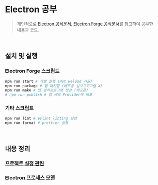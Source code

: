 # Electron 공부

> 개인적으로 [Electron 공식문서](https://www.electronjs.org/docs), [Electron Forge 공식문서](https://www.electronforge.io/)를 참고하여 공부한 내용과 코드.

&nbsp;

## 설치 및 실행

### Electron Forge 스크립트

```bash
npm run start # 개발 실행 (Hot Reload 지원)
npm run package # 앱 패키징 (배포용 설치프로그램 X)
npm run make # 앱 설치프로그램 생성 (배포용)
# npm run publish # 앱 배포 Provider에 배포
```

### 기타 스크립트

```bash
npm run lint # eslint linting 실행
npm run format # prettier 실행
```

&nbsp;

## 내용 정리

### [프로젝트 설정 관련](./docs/project-setup.md)
### [Electron 프로세스 모델](./docs/electron-process-model.md)
